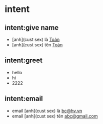 



# intent

## intent:give name

- [anh](cust sex) là [Toàn](cust_name)
- [anh](cust sex) tên [Toàn](cust_name)

## intent:greet

- hello
- hi
- 2222

## intent:email

- email [anh](cust sex) là [bc@hv.vn](cust_email)
- email [anh](cust sex) tên [abc@gmail.com](cust_email)
